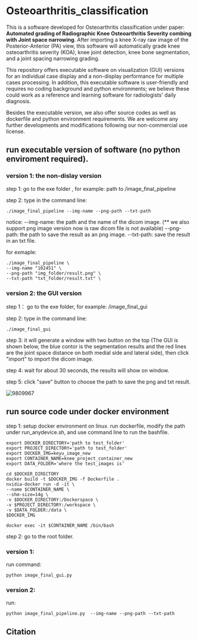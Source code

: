 # Osteoarthritis_classification

This is a software developed for Osteoarthritis classification under paper: **Automated grading of Radiographic Knee Osteoarthritis Severity combing with Joint space narrowing**. After importing a knee X-ray raw image of the Posterior-Anterior (PA) view, this software will automatically grade knee osteoarthritis severity (KOA), knee joint detection, knee bone segmentation, and a joint spacing narrowing grading.

This repository offers executable software on visualization (GUI) versions for an individual case display and a non-display performance for multiple cases processing. In addition, this executable software is user-friendly and requires no coding background and python environments; we believe these could work as a reference and learning software for radiologists' daily diagnosis.

Besides the executable version, we also offer source codes as well as dockerfile and python environment requirements. We are welcome any further developments and modifications following our non-commercial use license.
 

## run executable version of software (no python enviroment required).

### version 1: the non-dislay version
 step 1: go to the exe folder , for example: path to /image_final_pipeline
 
 step 2: type in the command line:
 ```
./image_final_pipeline --img-name --png-path --txt-path
```

notice:
--img-name: the path and the name of the dicom image. (** we also support png image version now is raw dicom file is not available)
--png-path: the path to save the result as an png image.
--txt-path: save the result in an txt file.

for exmaple:
```
./image_final_pipeline \
--img-name "102451" \
--png-path "img_folder/result.png" \
--txt-path "txt_folder/result.txt" \
```
### version 2: the GUI version
step 1： go to the exe folder, for example: /image_final_gui

step 2: type in the command line:
```
./image_final_gui
```

step 3: it will generate a window with two button on the top (The GUI is shown below, the blue contor is the segmentation results and the red lines are the joint space distance on both medial side and lateral side), then click "import" to import the dicom image.

step 4: wait for about 30 seconds, the results will show on window. 

step 5: click "save" button to choose the path to save the png and txt result. 

![9809967](https://user-images.githubusercontent.com/39239103/153900897-ad8e4ec2-f794-4674-a512-50436b383fc4.png)


## run source code under docker environment 
 step 1: setup docker environment on linux.
  run dockerfile, modify the path under run_anydevice.sh, and use command line to run the bashfile.
 ```
 export DOCKER_DIRECTORY='path to test_folder'
export PROJECT_DIRECTORY='path to test_folder'
export DOCKER_IMG=keyu_image_new
export CONTAINER_NAME=knee_project_container_new
export DATA_FOLDER='where the test_images is'

cd $DOCKER_DIRECTORY 
docker build -t $DOCKER_IMG -f Dockerfile .
nvidia-docker run -d -it \
--name $CONTAINER_NAME \
--shm-size=14g \
-v $DOCKER_DIRECTORY:/Dockerspace \
-v $PROJECT_DIRECTORY:/workspace \
-v $DATA_FOLDER:/data \
$DOCKER_IMG

docker exec -it $CONTAINER_NAME /bin/bash
 ```
 step 2: go to the root folder.
### version 1: 
run command: 
```
python image_final_gui.py 
```
### version 2:
run: 
```
python image_final_pipeline.py  --img-name --png-path --txt-path
```

## Citation
```
```

